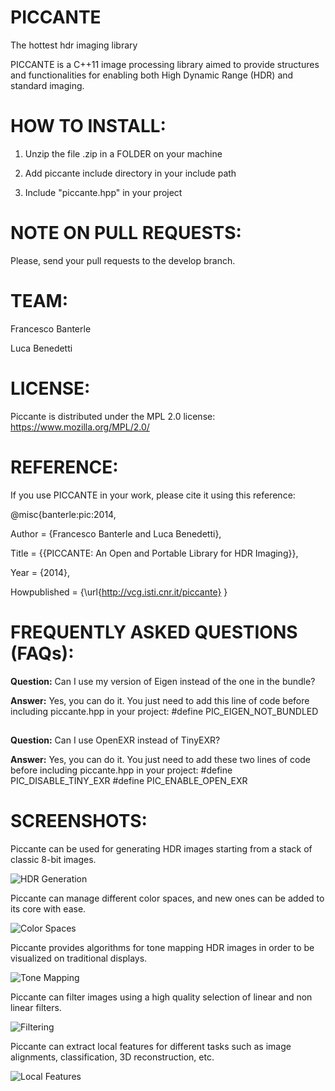 PICCANTE
========

The hottest hdr imaging library

PICCANTE is a C++11 image processing library aimed to provide structures and functionalities for enabling both High Dynamic Range (HDR) and standard imaging.

HOW TO INSTALL:
===============

1) Unzip the file .zip in a FOLDER on your machine

2) Add piccante include directory in your include path

3) Include "piccante.hpp" in your project

NOTE ON PULL REQUESTS:
=====================
Please, send your pull requests to the develop branch.

TEAM:
=====

Francesco Banterle

Luca Benedetti

LICENSE:
========
Piccante is distributed under the MPL 2.0 license: https://www.mozilla.org/MPL/2.0/

REFERENCE:
==========

If you use PICCANTE in your work, please cite it using this reference:

@misc{banterle:pic:2014,

 Author = {Francesco Banterle and Luca Benedetti},

 Title = {{PICCANTE: An Open and Portable Library
          for HDR Imaging}},

 Year  = {2014},

 Howpublished = {\url{http://vcg.isti.cnr.it/piccante}
 }
 
FREQUENTLY ASKED QUESTIONS (FAQs):
==================================

**Question:** Can I use my version of Eigen instead of the one in the bundle?

**Answer:** Yes, you can do it. You just need to add this line of code before
including piccante.hpp in your project:
#define PIC_EIGEN_NOT_BUNDLED

##
**Question:** Can I use OpenEXR instead of TinyEXR?

**Answer:**  Yes, you can do it. You just need to add these two lines of code before
including piccante.hpp in your project:
#define PIC_DISABLE_TINY_EXR
#define PIC_ENABLE_OPEN_EXR

SCREENSHOTS:
============
Piccante can be used for generating HDR images starting from a stack of classic 8-bit
images.

![HDR Generation](http://vcg.isti.cnr.it/piccante/img/hdr_generation.png?raw=true "HDR Generation")

Piccante can manage different color spaces, and new ones can be added to its core with ease. 

![Color Spaces](http://vcg.isti.cnr.it/piccante/img/color_spaces.png?raw=true "Color Spaces")

Piccante provides algorithms for tone mapping HDR images in order to be visualized on traditional displays.

![Tone Mapping](http://vcg.isti.cnr.it/piccante/img/tone_mapping.png?raw=true "Tone Mapping")

Piccante can filter images using a high quality selection of linear and non linear filters.

![Filtering](http://vcg.isti.cnr.it/piccante/img/filtering.png?raw=true "Filtering")

Piccante can extract local features for different tasks such as image alignments, classification, 3D reconstruction, etc.

![Local Features](http://vcg.isti.cnr.it/piccante/img/local_features.png?raw=true "Local Features")
